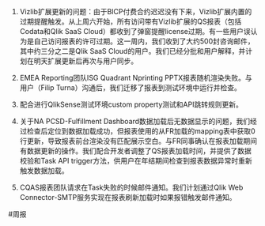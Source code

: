 
1. Vizlib扩展更新的问题：由于BICP付费合约迟迟没有下来，Vizlib扩展内置的过期提醒触发。从上周六开始，所有访问带有Vizlib扩展的QS报表（包括Codata和Qlik SaaS Cloud）都收到了弹窗提醒license过期。有一些用户误认为是自己访问报表的许可过期。这一周内，我们收到了大约500封咨询邮件，其中约三分之二是Qlik SaaS Cloud的用户。我们已经分批和用户解释，并计划在明天扩展更新后再次与用户同步。

2. EMEA Reporting团队ISG Quadrant Nprinting PPTX报表随机渲染失败。与用户（Filip Turna）沟通后，我们迁移了报表到测试环境中运行并检查。

3. 配合进行QlikSense测试环境custom property测试和API跳转规则更新。

4. 关于NA PCSD-Fulfillment Dashboard数据加载后无数据显示的问题，我们经过检查后定位到数据加载成功，但报表使用的从FR加载的mapping表中获取0行更新，导致报表前台渲染没有匹配展示空白。与FR同事确认在报表加载期间有数据更新的操作。我们配合开发者调整了QS报表加载时间，并提供了数据校验和Task API trigger方法，供用户在年结期间检查到报表数据异常时重新触发数据加载。

5. CQAS报表团队请求在Task失败的时候邮件通知。我们计划通过Qlik Web Connector-SMTP服务实现在报表刷新加载时如果报错触发邮件通知。

#周报 